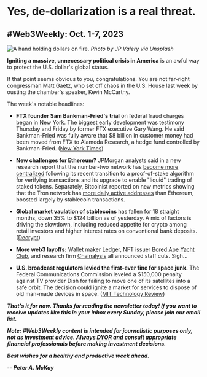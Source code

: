 # Yes, de-dollarization is a real threat.
## #Web3Weekly: Oct. 1-7, 2023

![A hand holding dollars on fire.](https://images.unsplash.com/photo-1554672723-b208dc85134f?ixlib=rb-4.0.3&ixid=M3wxMjA3fDB8MHxwaG90by1wYWdlfHx8fGVufDB8fHx8fA%3D%3D&auto=format&fit=crop&w=3540&q=80)
*Photo by JP Valery via Unsplash*

<!--Lead item. Remember: Keep it to ~400 words! -->

**Igniting a massive, unnecessary political crisis in America** is an awful way to protect the U.S. dollar's global status.

If that point seems obvious to you, congratulations. You are not far-right congressman Matt Gaetz, who set off chaos in the U.S. House last week by ousting the chamber's speaker, Kevin McCarthy.

<!--


Notes...

- African Union
- BRICS currency
- Reuters survey expecting reversal
- Fitch



https://www.youtube.com/watch?v=BFQA6iYAT1g

<!-- politics is normally off-topic here, but the economics and mechanics of de-dollarization is a topic dear to the crypto community, especially bitcoiners.

 Fitch downgrade -->

The week's notable headlines:

- **FTX founder Sam Bankman-Fried's trial** on federal fraud charges began in New York. The biggest early development was testimony Thursday and Friday by former FTX executive Gary Wang. He said Bankman-Fried was fully aware that $8 billion in customer money had been moved from FTX to Alameda Research, a hedge fund controlled by Bankman-Fried. ([New York Times](https://www.nytimes.com/2023/10/06/technology/gary-wang-ftx-sam-bankman-fried-trial.html))

- **New challenges for Ethereum?** JPMorgan analysts said in a new research report that the number-two network has [become more centralized](https://www.coindesk.com/tech/2023/10/06/ethereum-has-become-more-centralized-since-the-merge-and-shanghai-upgrades-jpmorgan/) following its recent transition to a proof-of-stake algorithm for verifying transactions and its upgrade to enable "liquid" trading of staked tokens. Separately, Bitcoinist reported on new metrics showing that the Tron network has [more daily active addresses](https://bitcoinist.com/tron-daily-active-addresses-ethereum/) than Ethereum, boosted largely by stablecoin transactions.

- **Global market vaulation of stablecoins** has fallen for 18 straight months, down 35% to $124 billion as of yesterday. A mix of factors is driving the slowdown, including reduced appetite for crypto among retail investors and higher interest rates on conventional bank deposits. ([Decrypt](https://decrypt.co/200534/stablecoins-down-35-percent-against-treasury-yields))

- **More web3 layoffs:** Wallet maker [Ledger](https://www.coindesk.com/business/2023/10/05/crypto-custody-firm-ledger-cuts-12-of-staff/), NFT issuer [Bored Ape Yacht Club](https://decrypt.co/200455/bored-ape-yacht-club-nft-creator-yuga-labs-confirms-layoffs), and research firm [Chainalysis](https://www.coindesk.com/business/2023/10/03/blockchain-analytics-firm-chainalysis-cuts-15-staff/ ) all announced staff cuts. Sigh...

- **U.S. broadcast regulators levied the first-ever fine for space junk.** The Federal Communications Commission leveled a $150,000 penalty against TV provider Dish for failing to move one of its satellites into a safe orbit. The decision could ignite a market for services to dispose of old man-made devices in space. ([MIT Technology Review](https://www.technologyreview.com/2023/10/05/1080999/first-space-junk-fine/))

<!-- Boilerplate needs re-working. This is version from last week... -->

_**That's it for now. Thanks for reading the newsletter today! If you want to receive updates like this in your inbox every Sunday, please join our email list.**_

_**Note: #Web3Weekly content is intended for journalistic purposes only, not as investment advice. Always [DYOR](https://www.urbandictionary.com/define.php?term=DYOR) and consult appropriate financial professionals before making investment decisions.**_

_**Best wishes for a healthy and productive week ahead.**_  

_**-- Peter A. McKay**_  
